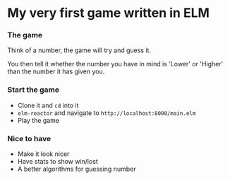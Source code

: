 # My very first game written in ELM
### The game
Think of a number, the game will try and guess it.

You then tell it whether the number you have in mind is 'Lower' or 'Higher' than the number it has given you.

### Start the game
- Clone it and `cd` into it
- `elm-reactor` and navigate to `http://localhost:8000/main.elm`
- Play the game

### Nice to have
- Make it look nicer
- Have stats to show win/lost
- A better algorithms for guessing number